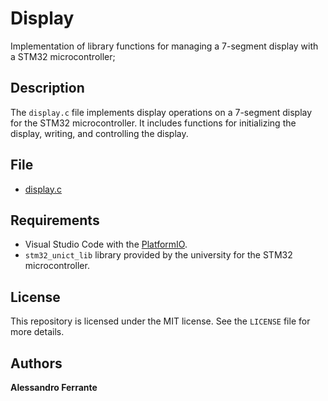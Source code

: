 # Display
Implementation of library functions for managing a 7-segment display with a STM32 microcontroller;

## Description
The `display.c` file implements display operations on a 7-segment display for the STM32 microcontroller.
It includes functions for initializing the display, writing, and controlling the display.

## File
- [display.c](https://github.com/AlessandroFerrante/Embedded-Systems/blob/main/Examples/Display/display.c)

## Requirements
- Visual Studio Code with the [PlatformIO](https://platformio.org/).
- `stm32_unict_lib` library provided by the university for the STM32 microcontroller.

## License
This repository is licensed under the MIT license. See the `LICENSE` file for more details.

## Authors
**Alessandro Ferrante**
